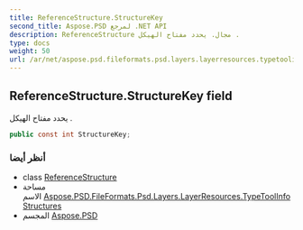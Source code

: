 ```yaml
---
title: ReferenceStructure.StructureKey
second_title: Aspose.PSD لمرجع .NET API
description: ReferenceStructure مجال. يحدد مفتاح الهيكل .
type: docs
weight: 50
url: /ar/net/aspose.psd.fileformats.psd.layers.layerresources.typetoolinfostructures/referencestructure/structurekey/
---
```

## ReferenceStructure.StructureKey field

يحدد مفتاح الهيكل .

```csharp
public const int StructureKey;
```

### أنظر أيضا

* class [ReferenceStructure](../)
* مساحة الاسم [Aspose.PSD.FileFormats.Psd.Layers.LayerResources.TypeToolInfoStructures](../../referencestructure/)
* المجسم [Aspose.PSD](../../../)



